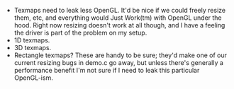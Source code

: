 * Texmaps need to leak less OpenGL. It'd be nice if we could freely resize
  them, etc, and everything would Just Work(tm) with OpenGL under the hood.
  Right now resizing doesn't work at all though, and I have a feeling the
  driver is part of the problem on my setup.
* 1D texmaps.
* 3D texmaps.
* Rectangle texmaps? These are handy to be sure; they'd make one of our current
  resizing bugs in demo.c go away, but unless there's generally a performance
  benefit I'm not sure if I need to leak this particular OpenGL-ism.
